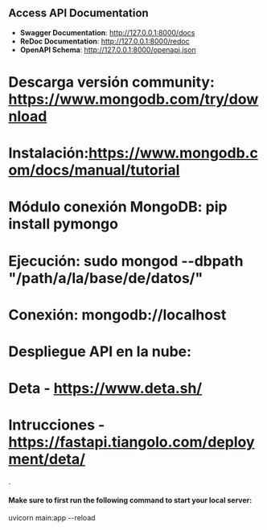 ## Access API Documentation

- **Swagger Documentation**: http://127.0.0.1:8000/docs
- **ReDoc Documentation**: http://127.0.0.1:8000/redoc
- **OpenAPI Schema**: http://127.0.0.1:8000/openapi.json

# Descarga versión community: https://www.mongodb.com/try/download
# Instalación:https://www.mongodb.com/docs/manual/tutorial
# Módulo conexión MongoDB: pip install pymongo
# Ejecución: sudo mongod --dbpath "/path/a/la/base/de/datos/"
# Conexión: mongodb://localhost

# Despliegue API en la nube:
# Deta - https://www.deta.sh/
# Intrucciones - https://fastapi.tiangolo.com/deployment/deta/

.
#### Make sure to first run the following command to start your local server:
uvicorn main:app --reload